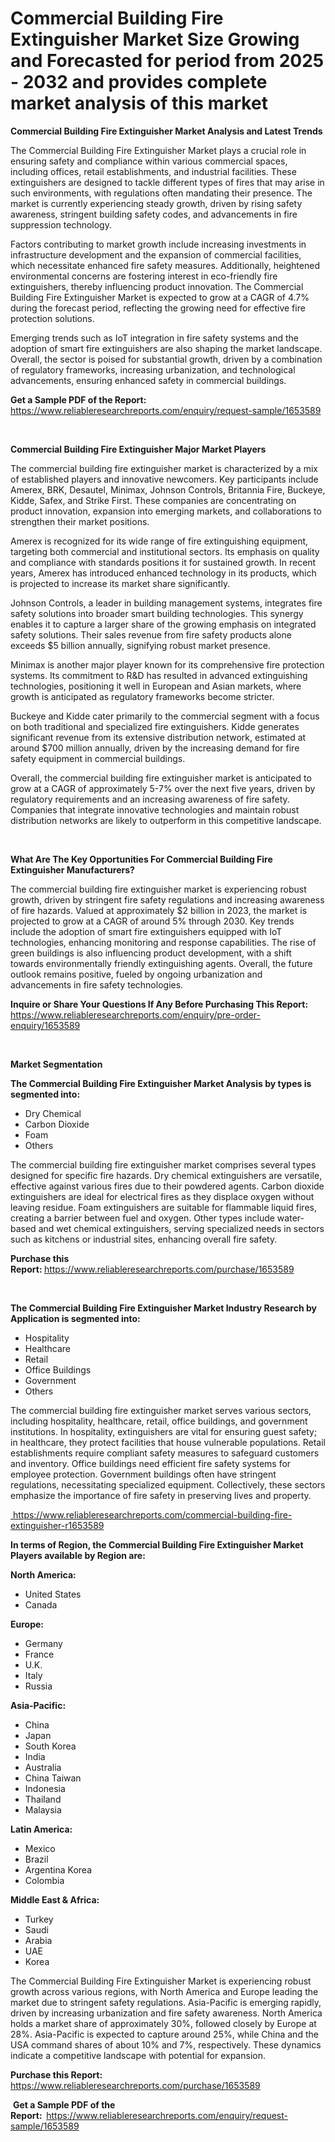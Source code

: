 <p><h1>Commercial Building Fire Extinguisher Market Size Growing and Forecasted for period from 2025 - 2032 and provides complete market analysis of this market</h1></p><p><strong>Commercial Building Fire Extinguisher Market Analysis and Latest Trends</strong></p>
<p><p>The Commercial Building Fire Extinguisher Market plays a crucial role in ensuring safety and compliance within various commercial spaces, including offices, retail establishments, and industrial facilities. These extinguishers are designed to tackle different types of fires that may arise in such environments, with regulations often mandating their presence. The market is currently experiencing steady growth, driven by rising safety awareness, stringent building safety codes, and advancements in fire suppression technology.</p><p>Factors contributing to market growth include increasing investments in infrastructure development and the expansion of commercial facilities, which necessitate enhanced fire safety measures. Additionally, heightened environmental concerns are fostering interest in eco-friendly fire extinguishers, thereby influencing product innovation. The Commercial Building Fire Extinguisher Market is expected to grow at a CAGR of 4.7% during the forecast period, reflecting the growing need for effective fire protection solutions.</p><p>Emerging trends such as IoT integration in fire safety systems and the adoption of smart fire extinguishers are also shaping the market landscape. Overall, the sector is poised for substantial growth, driven by a combination of regulatory frameworks, increasing urbanization, and technological advancements, ensuring enhanced safety in commercial buildings.</p></p>
<p><strong>Get a Sample PDF of the Report:&nbsp;</strong> <a href="https://www.reliableresearchreports.com/enquiry/request-sample/1653589?utm_campaign=3126&utm_medium=2&utm_source=Github&utm_content=ia&utm_term=18042025&utm_id=commercial-building-fire-extinguisher">https://www.reliableresearchreports.com/enquiry/request-sample/1653589</a></p>
<p>&nbsp;</p>
<p><strong>Commercial Building Fire Extinguisher Major Market Players</strong></p>
<p><p>The commercial building fire extinguisher market is characterized by a mix of established players and innovative newcomers. Key participants include Amerex, BRK, Desautel, Minimax, Johnson Controls, Britannia Fire, Buckeye, Kidde, Safex, and Strike First. These companies are concentrating on product innovation, expansion into emerging markets, and collaborations to strengthen their market positions.</p><p>Amerex is recognized for its wide range of fire extinguishing equipment, targeting both commercial and institutional sectors. Its emphasis on quality and compliance with standards positions it for sustained growth. In recent years, Amerex has introduced enhanced technology in its products, which is projected to increase its market share significantly.</p><p>Johnson Controls, a leader in building management systems, integrates fire safety solutions into broader smart building technologies. This synergy enables it to capture a larger share of the growing emphasis on integrated safety solutions. Their sales revenue from fire safety products alone exceeds $5 billion annually, signifying robust market presence.</p><p>Minimax is another major player known for its comprehensive fire protection systems. Its commitment to R&D has resulted in advanced extinguishing technologies, positioning it well in European and Asian markets, where growth is anticipated as regulatory frameworks become stricter.</p><p>Buckeye and Kidde cater primarily to the commercial segment with a focus on both traditional and specialized fire extinguishers. Kidde generates significant revenue from its extensive distribution network, estimated at around $700 million annually, driven by the increasing demand for fire safety equipment in commercial buildings.</p><p>Overall, the commercial building fire extinguisher market is anticipated to grow at a CAGR of approximately 5-7% over the next five years, driven by regulatory requirements and an increasing awareness of fire safety. Companies that integrate innovative technologies and maintain robust distribution networks are likely to outperform in this competitive landscape.</p></p>
<p>&nbsp;</p>
<p><strong>What Are The Key Opportunities For Commercial Building Fire Extinguisher Manufacturers?</strong></p>
<p><p>The commercial building fire extinguisher market is experiencing robust growth, driven by stringent fire safety regulations and increasing awareness of fire hazards. Valued at approximately $2 billion in 2023, the market is projected to grow at a CAGR of around 5% through 2030. Key trends include the adoption of smart fire extinguishers equipped with IoT technologies, enhancing monitoring and response capabilities. The rise of green buildings is also influencing product development, with a shift towards environmentally friendly extinguishing agents. Overall, the future outlook remains positive, fueled by ongoing urbanization and advancements in fire safety technologies.</p></p>
<p><strong>Inquire or Share Your Questions If Any Before Purchasing This Report:</strong> <a href="https://www.reliableresearchreports.com/enquiry/pre-order-enquiry/1653589?utm_campaign=3126&utm_medium=2&utm_source=Github&utm_content=ia&utm_term=18042025&utm_id=commercial-building-fire-extinguisher">https://www.reliableresearchreports.com/enquiry/pre-order-enquiry/1653589</a></p>
<p>&nbsp;</p>
<p><strong>Market Segmentation</strong></p>
<p><strong>The Commercial Building Fire Extinguisher Market Analysis by types is segmented into:</strong></p>
<p><ul><li>Dry Chemical</li><li>Carbon Dioxide</li><li>Foam</li><li>Others</li></ul></p>
<p><p>The commercial building fire extinguisher market comprises several types designed for specific fire hazards. Dry chemical extinguishers are versatile, effective against various fires due to their powdered agents. Carbon dioxide extinguishers are ideal for electrical fires as they displace oxygen without leaving residue. Foam extinguishers are suitable for flammable liquid fires, creating a barrier between fuel and oxygen. Other types include water-based and wet chemical extinguishers, serving specialized needs in sectors such as kitchens or industrial sites, enhancing overall fire safety.</p></p>
<p><strong>Purchase this Report:&nbsp;</strong><a href="https://www.reliableresearchreports.com/purchase/1653589?utm_campaign=3126&utm_medium=2&utm_source=Github&utm_content=ia&utm_term=18042025&utm_id=commercial-building-fire-extinguisher">https://www.reliableresearchreports.com/purchase/1653589</a></p>
<p>&nbsp;</p>
<p><strong>The Commercial Building Fire Extinguisher Market Industry Research by Application is segmented into:</strong></p>
<p><ul><li>Hospitality</li><li>Healthcare</li><li>Retail</li><li>Office Buildings</li><li>Government</li><li>Others</li></ul></p>
<p><p>The commercial building fire extinguisher market serves various sectors, including hospitality, healthcare, retail, office buildings, and government institutions. In hospitality, extinguishers are vital for ensuring guest safety; in healthcare, they protect facilities that house vulnerable populations. Retail establishments require compliant safety measures to safeguard customers and inventory. Office buildings need efficient fire safety systems for employee protection. Government buildings often have stringent regulations, necessitating specialized equipment. Collectively, these sectors emphasize the importance of fire safety in preserving lives and property.</p></p>
<p><a href="https://www.reliableresearchreports.com/commercial-building-fire-extinguisher-r1653589?utm_campaign=3126&utm_medium=2&utm_source=Github&utm_content=ia&utm_term=18042025&utm_id=commercial-building-fire-extinguisher">&nbsp;https://www.reliableresearchreports.com/commercial-building-fire-extinguisher-r1653589</a></p>
<p><strong>In terms of Region, the Commercial Building Fire Extinguisher Market Players available by Region are:</strong></p>
<p>
    <p> <strong> North America: </strong>
        <ul>
            <li>United States</li>
            <li>Canada</li>
        </ul>
        </p> 
    <p> <strong> Europe: </strong>
        <ul>
            <li>Germany</li>
            <li>France</li>
            <li>U.K.</li>
            <li>Italy</li>
            <li>Russia</li>
        </ul>
        </p> 
    <p> <strong> Asia-Pacific: </strong>
        <ul>
            <li>China</li>
            <li>Japan</li>
            <li>South Korea</li>
            <li>India</li>
            <li>Australia</li>
            <li>China Taiwan</li>
            <li>Indonesia</li>
            <li>Thailand</li>
            <li>Malaysia</li>
        </ul>
        </p> 
    <p> <strong> Latin America: </strong>
        <ul>
            <li>Mexico</li>
            <li>Brazil</li>
            <li>Argentina Korea</li>
            <li>Colombia</li>
        </ul>
        </p> 
    <p> <strong> Middle East & Africa: </strong>
        <ul>
            <li>Turkey</li>
            <li>Saudi</li>
            <li>Arabia</li>
            <li>UAE</li>
            <li>Korea</li>
        </ul>
    </p>
    </p>
<p><p>The Commercial Building Fire Extinguisher Market is experiencing robust growth across various regions, with North America and Europe leading the market due to stringent safety regulations. Asia-Pacific is emerging rapidly, driven by increasing urbanization and fire safety awareness. North America holds a market share of approximately 30%, followed closely by Europe at 28%. Asia-Pacific is expected to capture around 25%, while China and the USA command shares of about 10% and 7%, respectively. These dynamics indicate a competitive landscape with potential for expansion.</p></p>
<p><strong>Purchase this Report: </strong><a href="https://www.reliableresearchreports.com/purchase/1653589?utm_campaign=3126&utm_medium=2&utm_source=Github&utm_content=ia&utm_term=18042025&utm_id=commercial-building-fire-extinguisher">https://www.reliableresearchreports.com/purchase/1653589</a></p>
<p>&nbsp;<strong>Get a Sample PDF of the Report:&nbsp;&nbsp;</strong><a href="https://www.reliableresearchreports.com/enquiry/request-sample/1653589?utm_campaign=3126&utm_medium=2&utm_source=Github&utm_content=ia&utm_term=18042025&utm_id=commercial-building-fire-extinguisher">https://www.reliableresearchreports.com/enquiry/request-sample/1653589</a></p>
<p><strong></strong></p>
<p><p></p><p></p><p></p></p>